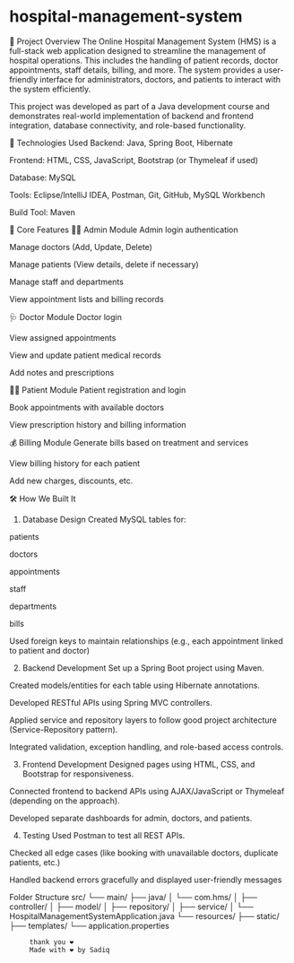 # hospital-management-system
📌 Project Overview
The Online Hospital Management System (HMS) is a full-stack web application designed to streamline the management of hospital operations. This includes the handling of patient records, doctor appointments, staff details, billing, and more. The system provides a user-friendly interface for administrators, doctors, and patients to interact with the system efficiently.

This project was developed as part of a Java development course and demonstrates real-world implementation of backend and frontend integration, database connectivity, and role-based functionality.

🔧 Technologies Used
Backend: Java, Spring Boot, Hibernate

Frontend: HTML, CSS, JavaScript, Bootstrap (or Thymeleaf if used)

Database: MySQL

Tools: Eclipse/IntelliJ IDEA, Postman, Git, GitHub, MySQL Workbench

Build Tool: Maven

🎯 Core Features
👨‍⚕️ Admin Module
Admin login authentication

Manage doctors (Add, Update, Delete)

Manage patients (View details, delete if necessary)

Manage staff and departments

View appointment lists and billing records

🩺 Doctor Module
Doctor login

View assigned appointments

View and update patient medical records

Add notes and prescriptions

🧑‍💼 Patient Module
Patient registration and login

Book appointments with available doctors

View prescription history and billing information

💰 Billing Module
Generate bills based on treatment and services

View billing history for each patient

Add new charges, discounts, etc.

🛠️ How We Built It
1. Database Design
Created MySQL tables for:

patients

doctors

appointments

staff

departments

bills

Used foreign keys to maintain relationships (e.g., each appointment linked to patient and doctor)

2. Backend Development
Set up a Spring Boot project using Maven.

Created models/entities for each table using Hibernate annotations.

Developed RESTful APIs using Spring MVC controllers.

Applied service and repository layers to follow good project architecture (Service-Repository pattern).

Integrated validation, exception handling, and role-based access controls.

3. Frontend Development
Designed pages using HTML, CSS, and Bootstrap for responsiveness.

Connected frontend to backend APIs using AJAX/JavaScript or Thymeleaf (depending on the approach).

Developed separate dashboards for admin, doctors, and patients.


4. Testing
Used Postman to test all REST APIs.

Checked all edge cases (like booking with unavailable doctors, duplicate patients, etc.)

Handled backend errors gracefully and displayed user-friendly messages

Folder Structure 
src/
 └── main/
     ├── java/
     │   └── com.hms/
     │       ├── controller/
     │       ├── model/
     │       ├── repository/
     │       ├── service/
     │       └── HospitalManagementSystemApplication.java
     └── resources/
         ├── static/
         ├── templates/
         └── application.properties


         thank you ❤️
         Made with ❤️ by Sadiq
